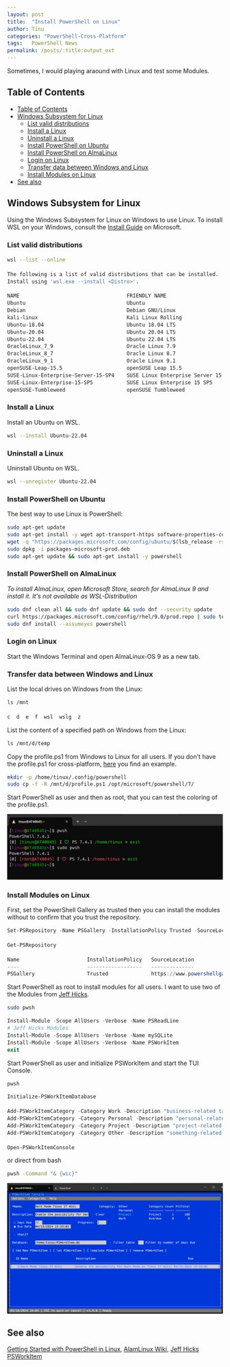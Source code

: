 ```yaml
---
layout: post
title:  "Install PowerShell on Linux"
author: Tinu
categories: "PowerShell-Cross-Platform"
tags:   PowerShell News
permalink: /posts/:title:output_ext
---
```


Sometimes, I would playing araound with Linux and test some Modules.

## Table of Contents

- [Table of Contents](#table-of-contents)
- [Windows Subsystem for Linux](#windows-subsystem-for-linux)
  - [List valid distributions](#list-valid-distributions)
  - [Install a Linux](#install-a-linux)
  - [Uninstall a Linux](#uninstall-a-linux)
  - [Install PowerShell on Ubuntu](#install-powershell-on-ubuntu)
  - [Install PowerShell on AlmaLinux](#install-powershell-on-almalinux)
  - [Login on Linux](#login-on-linux)
  - [Transfer data between Windows and Linux](#transfer-data-between-windows-and-linux)
  - [Install Modules on Linux](#install-modules-on-linux)
- [See also](#see-also)

## Windows Subsystem for Linux

Using the Windows Subsystem for Linux on Windows to use Linux. To install WSL on your Windows, consult the [Install Guide](https://learn.microsoft.com/en-us/windows/wsl/install) on Microsoft.

### List valid distributions

````bash
wsl --list --online

The following is a list of valid distributions that can be installed.
Install using 'wsl.exe --install <Distro>'.

NAME                                   FRIENDLY NAME
Ubuntu                                 Ubuntu
Debian                                 Debian GNU/Linux
kali-linux                             Kali Linux Rolling
Ubuntu-18.04                           Ubuntu 18.04 LTS
Ubuntu-20.04                           Ubuntu 20.04 LTS
Ubuntu-22.04                           Ubuntu 22.04 LTS
OracleLinux_7_9                        Oracle Linux 7.9
OracleLinux_8_7                        Oracle Linux 8.7
OracleLinux_9_1                        Oracle Linux 9.1
openSUSE-Leap-15.5                     openSUSE Leap 15.5
SUSE-Linux-Enterprise-Server-15-SP4    SUSE Linux Enterprise Server 15 SP4
SUSE-Linux-Enterprise-15-SP5           SUSE Linux Enterprise 15 SP5
openSUSE-Tumbleweed                    openSUSE Tumbleweed
````

### Install a Linux

Install an Ubuntu on WSL.

````bash
wsl --install Ubuntu-22.04
````

### Uninstall a Linux

Uninstall Ubuntu on WSL.

````bash
wsl --unregister Ubuntu-22.04
````

### Install PowerShell on Ubuntu

The best way to use Linux is PowerShell:

````bash
sudo apt-get update
sudo apt-get install -y wget apt-transport-https software-properties-common
wget -q "https://packages.microsoft.com/config/ubuntu/$(lsb_release -rs)/packages-microsoft-prod.deb"
sudo dpkg -i packages-microsoft-prod.deb
sudo apt-get update && sudo apt-get install -y powershell
````

### Install PowerShell on AlmaLinux

*To install AlmaLinux, open Microsoft Store, search for AlmaLinux 9 and install it. It's not available as WSL-Distribution*

````bash
sudo dnf clean all && sudo dnf update && sudo dnf --security update
curl https://packages.microsoft.com/config/rhel/9.0/prod.repo | sudo tee /etc/yum.repos.d/microsoft.repo
sudo dnf install --assumeyes powershell
````

### Login on Linux

Start the Windows Terminal and open AlmaLinux-OS 9 as a new tab.

### Transfer data between Windows and Linux

List the local drives on Windows from the Linux:

````bash
ls /mnt

c  d  e  f  wsl  wslg  z
````

List the content of a specified path on Windows from the Linux:

````bash
ls /mnt/d/temp
````

Copy the profile.ps1 from Windows to Linux for all users. If you don't have the profile.ps1 for cross-platform, [here](https://tinuwalther.github.io/posts/psprofile.html) you find an example.

````bash
mkdir -p /home/tinux/.config/powershell
sudo cp -f -R /mnt/d/profile.ps1 /opt/microsoft/powershell/7/
````

Start PowerShell as user and then as root, that you can test the coloring of the profile.ps1.

![AlmaLinux9](../assets/AlmaLinux9.png)

### Install Modules on Linux

First, set the PowerShell Gallery as trusted then you can install the modules without to confirm that you trust the repository.

````powershell
Set-PSRepository -Name PSGallery -InstallationPolicy Trusted -SourceLocation https://www.powershellgallery.com/api/v2

Get-PSRepository

Name                      InstallationPolicy   SourceLocation
----                      ------------------   --------------
PSGallery                 Trusted              https://www.powershellgallery.com/api/v2
````

Start PowerShell as root to install modules for all users. I want to use two of the Modules from [Jeff Hicks](https://jdhitsolutions.com).

````bash
sudo pwsh
````

````powershell
Install-Module -Scope AllUsers -Verbose -Name PSReadLine
# Jeff Hicks Modules
Install-Module -Scope AllUsers -Verbose -Name mySQLite
Install-Module -Scope AllUsers -Verbose -Name PSWorkItem
exit
````

Start PowerShell as user and initialize PSWorkItem and start the TUI Console.

````bash
pwsh
````

````powershell
Initialize-PSWorkItemDatabase

Add-PSWorkItemCategory -Category Work -Description "business-related tasks" -PassThru -Force
Add-PSWorkItemCategory -Category Personal -Description "personal-related tasks" -PassThru -Force
Add-PSWorkItemCategory -Category Project -Description "project-related tasks" -PassThru -Force
Add-PSWorkItemCategory -Category Other -Description "something-related tasks" -PassThru -Force

Open-PSWorkItemConsole
````

or direct from bash

````bash
pwsh -Command "& {wic}"
````

![PSWorkItem](../assets/PSWorkItem.png)

## See also

[Getting Started with PowerShell in Linux](https://www.tecmint.com/install-powershell-in-linux/), 
[AlamLinux Wiki](https://wiki.almalinux.org/documentation/after-installation-guide.html),
[Jeff Hicks PSWorkItem](https://github.com/jdhitsolutions/PSWorkItem)
